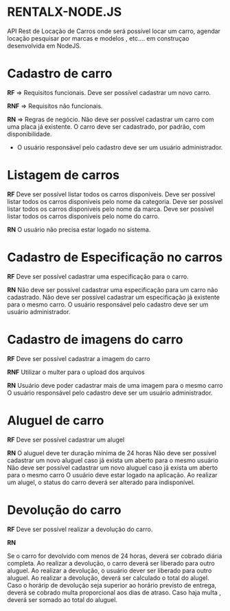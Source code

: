 # RENTALX-NODE.JS
API  Rest de Locação de Carros onde  será possível locar um carro, agendar locação pesquisar por marcas e modelos , etc.... em construçao desenvolvida em NodeJS.

# Cadastro de carro 
**RF** => Requisitos funcionais.
Deve ser possível cadastrar um novo carro.

**RNF** => Requisitos não funcionais.

**RN** => Regras de negócio.
Não deve ser possível cadastrar um carro com uma placa já existente.
O carro deve ser cadastrado, por padrão, com disponibilidade.
* O usuário responsável pelo cadastro deve ser um usuário administrador.

# Listagem de carros

**RF**
Deve ser possível listar todos os carros disponiveis.
Deve ser possível listar todos os carros disponiveis pelo nome da categoria.
Deve ser possível listar todos os carros disponiveis pelo nome da marca.
Deve ser possível listar todos os carros disponiveis pelo nome do carro.


**RN** 
O usuário não precisa estar logado no sistema.

# Cadastro de Especificação no carros

**RF**
Deve ser possível cadastrar uma especificação para o carro.


**RN** 
Não deve ser possível cadastrar uma especificação para um carro não cadastrado.
Não deve ser possível cadastrar um especificação já existente para o mesmo carro.
O usuário responsável pelo cadastro deve ser um usuário administrador.

# Cadastro de imagens do carro

**RF**
Deve ser possível cadastrar a imagem do carro 


**RNF**
Utilizar o multer para o upload dos arquivos

**RN**
Usuário deve poder cadastrar mais de uma imagem para o mesmo carro
O usuário responsável pelo cadastro deve ser um usuário administrador.

# Aluguel de carro

**RF**
Deve ser possível cadastrar um alugel
  
**RN**
O aluguel deve ter duração mínima de  24 horas
Não deve ser possível cadastrar um novo aluguel caso já exista um aberto para o mesmo usuário
Não deve ser possível cadastrar um novo aluguel caso já exista um aberto para o mesmo carro
O usuário deve estar logado na aplicação.
Ao realizar um alugel, o status do carro deverá ser alterado para indisponível.
    
# Devolução do carro 

**RF**
Deve ser possível realizar a devolução do carro. 

**RN**

Se o carro for devolvido com menos de 24 horas, deverá ser cobrado diária completa.
Ao realizar a devolução,  o carro deverá ser liberado para outro aluguel.
Ao realizar a devolução, o usuário dever ser liberado para outro aluguel.
Ao realizar a devolução, deverá ser calculado o total do alugel.
Caso o horárip de devolução seja superior ao horário previsto de entrega, deverá se cobrado multa proporcional aos dias de atraso.
Caso haja multa , deverá ser somado ao total do aluguel.